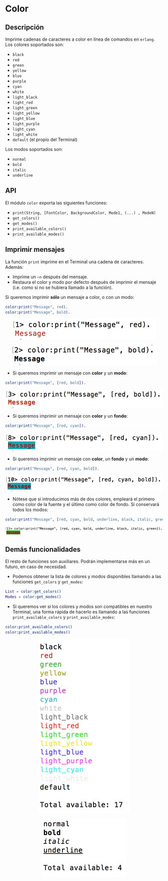 
# Color #

## Descripción
Imprime cadenas de caracteres a color en línea de comandos en `erlang`. <br>
Los colores soportados son:

- `black`
- `red`
- `green`
- `yellow`
- `blue`
- `purple`
- `cyan`
- `white`
- `light_black`
- `light_red`
- `light_green`
- `light_yellow`
- `light_blue`
- `light_purple`
- `light_cyan`
- `light_white`
- `default` (el propio del Terminal)

Los modos soportados son:

- `normal`
- `bold`
- `italic`
- `underline`


## API

El módulo `color` exporta las siguientes funciones:

- `print(String, [FontColor, BackgroundColor, Mode1, (...) , ModeN)`
- `get_colors()`
- `get_modes()`
- `print_available_colors()`
- `print_available_modes()`


## Imprimir mensajes

La función `print` imprime en el Terminal una cadena de caracteres. Además:
- Imprime un `~n` después del mensaje.
- Restaura el color y modo por defecto después de imprimir el mensaje (i.e. como si no se hubiera llamado a la función).

Si queremos imprimir **sólo** un mensaje a color, o con un modo:

```erlang
color:print("Message", red).
color:print("Message", bold).
```

<p align="center"><img src ="https://github.com/ReaperDTK/Arquitectura-AS/blob/master/img/red.png"/>
</p>
<p align="center"><img src ="https://github.com/ReaperDTK/Arquitectura-AS/blob/master/img/bold.png"/>
</p>

- Si queremos imprimir un mensaje con **color** y un **modo**:

```erlang
color:print("Message", [red, bold]).
```

<p align="center"><img src ="https://github.com/ReaperDTK/Arquitectura-AS/blob/master/img/red_bold.png"/>
</p>

- Si queremos imprimir un mensaje con **color** y un **fondo**:

```erlang
color:print("Message", [red, cyan]).
```

<p align="center"><img src ="https://github.com/ReaperDTK/Arquitectura-AS/blob/master/img/red_blue.png"/>
</p>

- Si queremos imprimir un mensaje con **color**, un **fondo** y un **modo**:

```erlang
color:print("Message", [red, cyan, bold]).
```

<p align="center"><img src ="https://github.com/ReaperDTK/Arquitectura-AS/blob/master/img/red_blue_bold.png"/>
</p>

- Nótese que si introducimos más de dos colores, empleará el primero como color de la fuente y el último como color de fondo. Sí conservará todos los modos:

```erlang
color:print("Message", [red, cyan, bold, underline, black, italic, green]).
```

<p align="center"><img src ="https://github.com/ReaperDTK/Arquitectura-AS/blob/master/img/multi.png"/>
</p>

## Demás funcionalidades

El resto de funciones son auxiliares. Podrán implementarse más en un futuro, en caso de necesidad.

- Podemos obtener la lista de colores y modos disponibles llamando a las funciones `get_colors` y `get_modes`:

```erlang
List = color:get_colors()
Modes = color:get_modes()
```
- Si queremos ver si los colores y modos son compatibles en nuestro Terminal, una forma rápida de hacerlo es llamando a las funciones `print_available_colors` y `print_available_modes`:

```erlang
color:print_available_colors()
color:print_available_modes()
```

<p align="center"><img src ="https://github.com/ReaperDTK/Arquitectura-AS/blob/master/img/available_colors.png"/>
</p>
<p align="center"><img src ="https://github.com/ReaperDTK/Arquitectura-AS/blob/master/img/available_modes.png"/>
</p>
